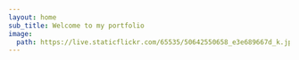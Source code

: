 ```yaml
---
layout: home
sub_title: Welcome to my portfolio
image: 
  path: https://live.staticflickr.com/65535/50642550658_e3e689667d_k.jpg
---
```

